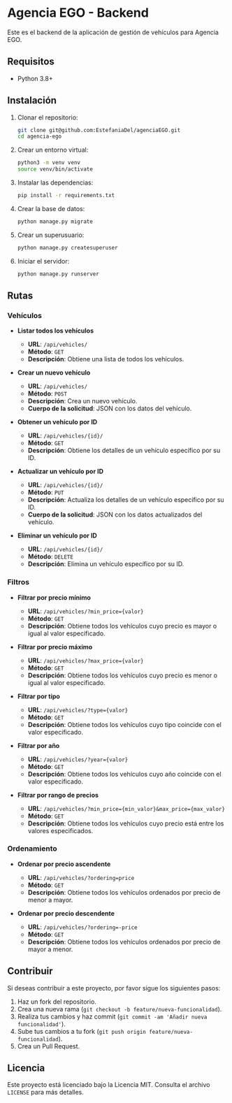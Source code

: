 # Agencia EGO - Backend

Este es el backend de la aplicación de gestión de vehículos para Agencia EGO.

## Requisitos

- Python 3.8+

## Instalación

1. Clonar el repositorio:
    ```bash
    git clone git@github.com:EstefaniaDel/agenciaEGO.git
    cd agencia-ego
    ```

2. Crear un entorno virtual:
    ```bash
    python3 -m venv venv
    source venv/bin/activate
    ```

3. Instalar las dependencias:
    ```bash
    pip install -r requirements.txt
    ```

4. Crear la base de datos:
    ```bash
    python manage.py migrate
    ```

5. Crear un superusuario:
    ```bash
    python manage.py createsuperuser
    ```

6. Iniciar el servidor:
    ```bash
    python manage.py runserver
    ```

## Rutas

### Vehículos

- **Listar todos los vehículos**
  - **URL**: `/api/vehicles/`
  - **Método**: `GET`
  - **Descripción**: Obtiene una lista de todos los vehículos.

- **Crear un nuevo vehículo**
  - **URL**: `/api/vehicles/`
  - **Método**: `POST`
  - **Descripción**: Crea un nuevo vehículo.
  - **Cuerpo de la solicitud**: JSON con los datos del vehículo.

- **Obtener un vehículo por ID**
  - **URL**: `/api/vehicles/{id}/`
  - **Método**: `GET`
  - **Descripción**: Obtiene los detalles de un vehículo específico por su ID.

- **Actualizar un vehículo por ID**
  - **URL**: `/api/vehicles/{id}/`
  - **Método**: `PUT`
  - **Descripción**: Actualiza los detalles de un vehículo específico por su ID.
  - **Cuerpo de la solicitud**: JSON con los datos actualizados del vehículo.

- **Eliminar un vehículo por ID**
  - **URL**: `/api/vehicles/{id}/`
  - **Método**: `DELETE`
  - **Descripción**: Elimina un vehículo específico por su ID.

### Filtros

- **Filtrar por precio mínimo**
  - **URL**: `/api/vehicles/?min_price={valor}`
  - **Método**: `GET`
  - **Descripción**: Obtiene todos los vehículos cuyo precio es mayor o igual al valor especificado.

- **Filtrar por precio máximo**
  - **URL**: `/api/vehicles/?max_price={valor}`
  - **Método**: `GET`
  - **Descripción**: Obtiene todos los vehículos cuyo precio es menor o igual al valor especificado.

- **Filtrar por tipo**
  - **URL**: `/api/vehicles/?type={valor}`
  - **Método**: `GET`
  - **Descripción**: Obtiene todos los vehículos cuyo tipo coincide con el valor especificado.

- **Filtrar por año**
  - **URL**: `/api/vehicles/?year={valor}`
  - **Método**: `GET`
  - **Descripción**: Obtiene todos los vehículos cuyo año coincide con el valor especificado.

- **Filtrar por rango de precios**
  - **URL**: `/api/vehicles/?min_price={min_valor}&max_price={max_valor}`
  - **Método**: `GET`
  - **Descripción**: Obtiene todos los vehículos cuyo precio está entre los valores especificados.

### Ordenamiento

- **Ordenar por precio ascendente**
  - **URL**: `/api/vehicles/?ordering=price`
  - **Método**: `GET`
  - **Descripción**: Obtiene todos los vehículos ordenados por precio de menor a mayor.

- **Ordenar por precio descendente**
  - **URL**: `/api/vehicles/?ordering=-price`
  - **Método**: `GET`
  - **Descripción**: Obtiene todos los vehículos ordenados por precio de mayor a menor.

## Contribuir

Si deseas contribuir a este proyecto, por favor sigue los siguientes pasos:

1. Haz un fork del repositorio.
2. Crea una nueva rama (`git checkout -b feature/nueva-funcionalidad`).
3. Realiza tus cambios y haz commit (`git commit -am 'Añadir nueva funcionalidad'`).
4. Sube tus cambios a tu fork (`git push origin feature/nueva-funcionalidad`).
5. Crea un Pull Request.

## Licencia

Este proyecto está licenciado bajo la Licencia MIT. Consulta el archivo `LICENSE` para más detalles.
